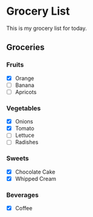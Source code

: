 # Grocery List

This is my grocery list for today.

## Groceries

### Fruits

- [X] Orange
- [ ] Banana
- [ ] Apricots

### Vegetables

- [x] Onions
- [X] Tomato
- [ ] Lettuce
- [ ] Radishes

### Sweets

- [X] Chocolate Cake
- [X] Whipped Cream

### Beverages

- [X] Coffee
